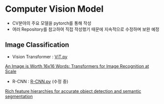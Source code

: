 # Computer Vision Model
* CV분야의 주요 모델을 pytorch를 통해 작성
* 여러 Repository를 참고하여 직접 작성했기 때문에 지속적으로 수정하며 보완 예정

## Image Classification
* Vision Transformer : [ViT.py](https://github.com/taeoowl/Computer_Vision_Model/blob/main/ViT.py)

[An Image is Worth 16x16 Words: Transformers for Image Recognition at Scale](https://arxiv.org/abs/2010.11929)

* R-CNN : [R-CNN.py](https://github.com/taeoowl/Computer_Vision_Model/blob/main/R-CNN/R-CNN.ipynb) (수정 중)

[Rich feature hierarchies for accurate object detection and semantic segmentation](https://arxiv.org/abs/1311.2524)
